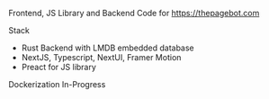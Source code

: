 Frontend, JS Library and Backend Code for https://thepagebot.com

Stack
- Rust Backend with LMDB embedded database
- NextJS, Typescript, NextUI, Framer Motion
- Preact for JS library

Dockerization In-Progress

